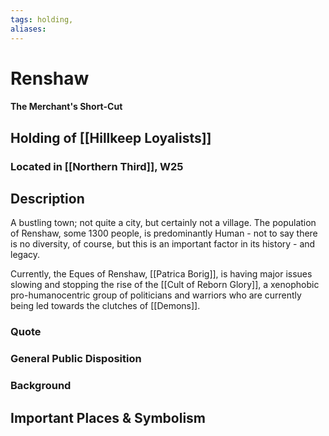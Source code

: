 ```yaml
---
tags: holding,
aliases:
---
```

# Renshaw
#### The Merchant's Short-Cut
## Holding of [[Hillkeep Loyalists]]
### Located in [[Northern Third]], W25
## Description

A bustling town; not quite a city, but certainly not a village. The population of Renshaw, some 1300 people, is predominantly Human - not to say there is no diversity, of course, but this is an important factor in its history - and legacy.

Currently, the Eques of Renshaw, [[Patrica Borig]], is having major issues slowing and stopping the rise of the [[Cult of Reborn Glory]], a xenophobic pro-humanocentric group of politicians and warriors who are currently being led towards the clutches of [[Demons]].

### Quote

### General Public Disposition

### Background
## Important Places & Symbolism


